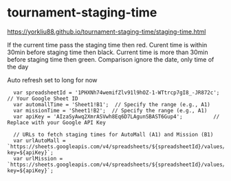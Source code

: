 # tournament-staging-time
https://yorkliu88.github.io/tournament-staging-time/staging-time.html

If the current time pass the staging time then red. Curent time is within 30min before staging time then black. Current time is more than 30min before staging time then green.
Comparison ignore the date, only time of the day

Auto refresh set to long for now

      var spreadsheetId = '1PHXNh74wemifZlv91l9hOZ-1-WTtrcp7gI8_-JR872c';  // Your Google Sheet ID
      var automallTime = 'Sheet1!B1';  // Specify the range (e.g., A1)
      var missionTime = 'Sheet1!B2';  // Specify the range (e.g., A1)
      var apiKey = 'AIzaSyAwq2XmrASVwh8Eq6D7LAgunSBAST6Gup4';          // Replace with your Google API Key

      // URLs to fetch staging times for AutoMall (A1) and Mission (B1)
      var urlAutoMall = `https://sheets.googleapis.com/v4/spreadsheets/${spreadsheetId}/values/${automallTime}?key=${apiKey}`;
      var urlMission = `https://sheets.googleapis.com/v4/spreadsheets/${spreadsheetId}/values/${missionTime}?key=${apiKey}`;
